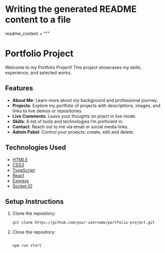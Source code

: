 # Writing the generated README content to a file
readme_content = """
# Portfolio Project

Welcome to my Portfolio Project! This project showcases my skills, experience, and selected works.

## Features
- **About Me**: Learn more about my background and professional journey.
- **Projects**: Explore my portfolio of projects with descriptions, images, and links to live demos or repositories.
- **Live Comments**: Leave your thoughts on prject in live mode.
- **Skills**: A list of tools and technologies I’m proficient in.
- **Contact**: Reach out to me via email or social media links.
- **Admin Pabel**: Control your proejcts: create, edit and delete.

## Technologies Used
- [HTML5](https://developer.mozilla.org/en-US/docs/Web/HTML)
- [CSS3](https://developer.mozilla.org/en-US/docs/Web/CSS)
- [TypeScript](https://www.typescriptlang.org)
- [React](https://reactjs.org/)
- [Express](https://expressjs.com)
- [Socket.IO](https://socket.io)

## Setup Instructions
1. Clone the repository:
   ```bash
   git clone https://github.com/your-username/portfolio-project.git

2. Clone the repository:
   ```bash
   
   npm run start
